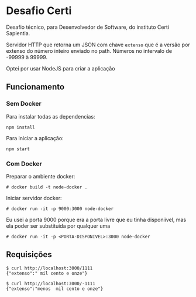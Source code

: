 # Desafio Certi

Desafio técnico, para Desenvolvedor de Software, do instituto Certi Sapientia.

Servidor HTTP que retorna um JSON com chave `extenso` que é a versão por extenso do número inteiro enviado no path. Números no intervalo de -99999 à 99999.

Optei por usar NodeJS para criar a aplicação

## Funcionamento

### Sem Docker

Para instalar todas as dependencias:

```
npm install
```

Para iniciar a aplicação:

```
npm start
```

### Com Docker

Preparar o ambiente docker:
```
# docker build -t node-docker .
```

Iniciar servidor docker:
```
# docker run -it -p 9000:3000 node-docker
```
Eu usei a porta 9000 porque era a porta livre que eu tinha disponiível, mas ela poder ser substituida por qualquer uma

```
# docker run -it -p <PORTA-DISPONIVEL>:3000 node-docker
```

## Requisições

```
$ curl http://localhost:3000/1111
{"extenso":" mil cento e onze"}
```

```
$ curl http://localhost:3000/-1111
{"extenso":"menos  mil cento e onze"}
```

